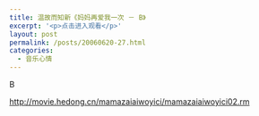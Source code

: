 ```yaml
---
title: 温故而知新《妈妈再爱我一次 － B》
excerpt: '<p>点击进入观看</p>'
layout: post
permalink: /posts/20060620-27.html
categories:
  - 音乐心情
---
```

B

http://movie.hedong.cn/mamazaiaiwoyici/mamazaiaiwoyici02.rm